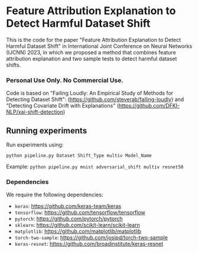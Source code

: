 # Feature Attribution Explanation to Detect Harmful Dataset Shift

This is the code for the paper "Feature Attribution Explanation to Detect Harmful Dataset Shift" in International Joint Conference on Neural Networks (IJCNN) 2023, in which we proposed a method that combines feature attribution explanation and two sample tests to detect harmful dataset shifts.

### Personal Use Only. No Commercial Use.

Code is based on "Failing Loudly: An Empirical Study of Methods for Detecting Dataset Shift": (https://github.com/steverab/failing-loudly) and "Detecting Covariate Drift with Explanations" (https://github.com/DFKI-NLP/xai-shift-detection)

## Running experiments

Run experiments using:

```
python pipeline.py Dataset Shift_Type multiv Model_Name
```

Example: `python pipeline.py mnist adversarial_shift multiv resnet50`



### Dependencies

We require the following dependencies:
- `keras`: https://github.com/keras-team/keras
- `tensorflow`: https://github.com/tensorflow/tensorflow
- `pytorch`: https://github.com/pytorch/pytorch
- `sklearn`: https://github.com/scikit-learn/scikit-learn
- `matplotlib`: https://github.com/matplotlib/matplotlib
- `torch-two-sample`: https://github.com/josipd/torch-two-sample
- `keras-resnet`: https://github.com/broadinstitute/keras-resnet
